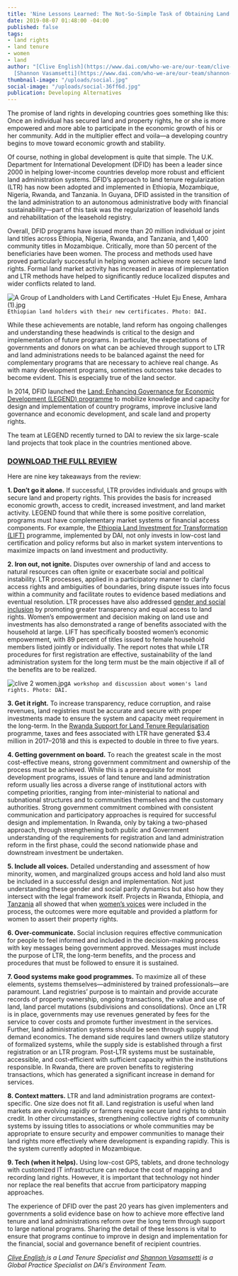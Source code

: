 ```yaml
---
title: 'Nine Lessons Learned: The Not-So-Simple Task of Obtaining Land Rights'
date: 2019-08-07 01:48:00 -04:00
published: false
tags:
- land rights
- land tenure
- women
- land
author: "[Clive English](https://www.dai.com/who-we-are/our-team/clive-english) and
  [Shannon Vasamsetti](https://www.dai.com/who-we-are/our-team/shannon-Vasamsetti)"
thumbnail-image: "/uploads/social.jpg"
social-image: "/uploads/social-36ff6d.jpg"
publication: Developing Alternatives
---
```


The promise of land rights in developing countries goes something like this: Once an individual has secured land and property rights, he or she is more empowered and more able to participate in the economic growth of his or her community. Add in the multiplier effect and voila—a developing country begins to move toward economic growth and stability.

Of course, nothing in global development is quite that simple. The U.K. Department for International Development (DFID) has been a leader since 2000 in helping lower-income countries develop more robust and efficient land administration systems. DFID’s approach to land tenure regularization (LTR) has now been adopted and implemented in Ethiopia, Mozambique, Nigeria, Rwanda, and Tanzania. In Guyana, DFID assisted in the transition of the land administration to an autonomous administrative body with financial sustainability—part of this task was the regularization of leasehold lands and rehabilitation of the leasehold registry.






Overall, DFID programs have issued more than 20 million individual or joint land titles across Ethiopia, Nigeria, Rwanda, and Tanzania, and 1,400 community titles in Mozambique. Critically, more than 50 percent of the beneficiaries have been women. The process and methods used have proved particularly successful in helping women achieve more secure land rights. Formal land market activity has increased in areas of implementation and LTR methods have helped to significantly reduce localized disputes and wider conflicts related to land. 

![A Group of Landholders with  Land Certificates  -Hulet Eju Enese, Amhara (1).jpg](/uploads/A%20Group%20of%20Landholders%20with%20%20Land%20Certificates%20%20-Hulet%20Eju%20Enese,%20Amhara%20(1).jpg)`Ethiopian land holders with their new certificates. Photo: DAI.`

While these achievements are notable, land reform has ongoing challenges and understanding these headwinds is critical to the design and implementation of future programs. In particular, the expectations of governments and donors on what can be achieved through support to LTR and land administrations needs to be balanced against the need for complementary programs that are necessary to achieve real change. As with many development programs, sometimes outcomes take decades to become evident. This is especially true of the land sector.

In 2014, DFID launched the [Land: Enhancing Governance for Economic Development (LEGEND) programme](https://www.odi.org/projects/2798-land-enhancing-governance-economic-development-legend) to mobilize knowledge and capacity for design and implementation of country programs, improve inclusive land governance and economic development, and scale land and property rights.

The team at LEGEND recently turned to DAI to review the six large-scale land projects that took place in the countries mentioned above. 


<aside><h3><a href="https://landportal.org/library/resources/securing-land-rights-scale">DOWNLOAD THE FULL REVIEW</a></h3></aside>

Here are nine key takeaways from the review:

**1. Don’t go it alone.** If successful, LTR provides individuals and groups with secure land and property rights. This provides the basis for increased economic growth, access to credit, increased investment, and land market activity. LEGEND found that while there is some positive correlation, programs must have complementary market systems or financial access components. For example, the [Ethiopia Land Investment for Transformation (LIFT)](https://www.dai.com/our-work/projects/ethiopia-land-investment-transformation-lift) programme, implemented by DAI, not only invests in low-cost land certification and policy reforms but also in market system interventions to maximize impacts on land investment and productivity. 

**2. Iron out, not ignite.** Disputes over ownership of land and access to natural resources can often ignite or exacerbate social and political instability. LTR processes, applied in a participatory manner to clarify access rights and ambiguities of boundaries, bring dispute issues into focus within a community and facilitate routes to evidence based mediations and eventual resolution. LTR processes have also addressed [gender and social inclusion](https://dai-global-developments.com/articles/lift-ensuring-women-and-vulnerable-groups-reap-full-benefits-of-land-certification-in-ethiopia) by promoting greater transparency and equal access to land rights. Women’s empowerment and decision making on land use and investments has also demonstrated a range of benefits associated with the household at large. LIFT has specifically boosted women’s economic empowerment, with 89 percent of titles issued to female household members listed jointly or individually. The report notes that while LTR procedures for first registration are effective, sustainability of the land administration system for the long term must be the main objective if all of the benefits are to be realized. 

![clive 2 women.jpg](/uploads/clive%202%20women.jpg)`A workshop and discussion about women's land rights. Photo: DAI.`

**3. Get it right.** To increase transparency, reduce corruption, and raise revenues, land registries must be accurate and secure with proper investments made to ensure the system and capacity meet requirement in the long-term. In the [Rwanda Support for Land Tenure Regularisation](https://www.dai.com/our-work/projects/rwanda-support-land-tenure-regularisation) programme, taxes and fees associated with LTR have generated $3.4 million in 2017–2018 and this is expected to double in three to five years.

**4. Getting government on board.** To reach the greatest scale in the most cost-effective means, strong government commitment and ownership of the process must be achieved. While this is a prerequisite for most development programs, issues of land tenure and land administration reform usually lies across a diverse range of institutional actors with competing priorities, ranging from inter-ministerial to national and subnational structures and to communities themselves and the customary authorities. Strong government commitment combined with consistent communication and participatory approaches is required for successful design and implementation. In Rwanda, only by taking a two-phased approach, through strengthening both public and Government understanding of the requirements for registration and land administration reform in the first phase, could the second nationwide phase and downstream investment be undertaken. 

**5. Include all voices.** Detailed understanding and assessment of how minority, women, and marginalized groups access and hold land also must be included in a successful design and implementation. Not just understanding these gender and social parity dynamics but also how they intersect with the legal framework itself. Projects in Rwanda, Ethiopia, and [Tanzania](https://usaidpubs.exposure.co/her-land-rights) all showed that when [women’s voices](https://usaidpubs.exposure.co/her-land-rights) were included in the process, the outcomes were more equitable and provided a platform for women to assert their property rights. 

**6. Over-communicate.** Social inclusion requires effective communication for people to feel informed and included in the decision-making process with key messages being government approved. Messages must include the purpose of LTR, the long-term benefits, and the process and procedures that must be followed to ensure it is sustained.

**7. Good systems make good programmes.** To maximize all of these elements, systems themselves—administered by trained professionals—are paramount. Land registries’ purpose is to maintain and provide accurate records of property ownership, ongoing transactions, the value and use of land, land parcel mutations (subdivisions and consolidations). Once an LTR is in place, governments may use revenues generated by fees for the service to cover costs and promote further investment in the services. Further, land administration systems should be seen through supply and demand economics. The demand side requires land owners utilize statutory of formalized systems, while the supply side is established through a first registration or an LTR program. Post-LTR systems must be sustainable, accessible, and cost-efficient with sufficient capacity within the institutions responsible. In Rwanda, there are proven benefits to registering transactions, which has generated a significant increase in demand for services. 

**8. Context matters.** LTR and land administration programs are context-specific. One size does not fit all. Land registration is useful when land markets are evolving rapidly or farmers require secure land rights to obtain credit. In other circumstances, strengthening collective rights of community systems by issuing titles to associations or whole communities may be appropriate to ensure security and empower communities to manage their land rights more effectively where development is expanding rapidly. This is the system currently adopted in Mozambique.
 
**9. Tech (when it helps).** Using low-cost GPS, tablets, and drone technology with customized IT infrastructure can reduce the cost of mapping and recording land rights. However, it is important that technology not hinder nor replace the real benefits that accrue from participatory mapping approaches.

The experience of DFID over the past 20 years has given implementers and governments a solid evidence base on how to achieve more effective land tenure and land administrations reform over the long term through support to large national programs. Sharing the detail of these lessons is vital to ensure that programs continue to improve in design and implementation for the financial, social and governance benefit of recipient countries. 

*[Clive English ](https://www.dai.com/who-we-are/our-team/clive-english)is a Land Tenure Specialist and [Shannon Vasamsetti](https://www.dai.com/who-we-are/our-team/shannon-Vasamsetti) is a Global Practice Specialist on DAI’s Environment Team.*